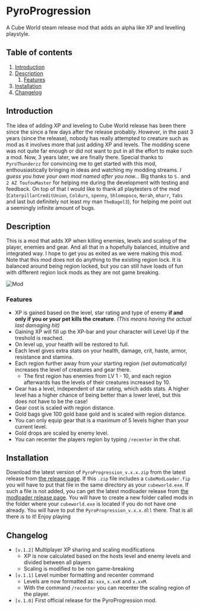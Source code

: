 # PyroProgression
A Cube World steam release mod that adds an alpha like XP and levelling playstyle.

## Table of contents
1. [Introduction](#introduction)
2. [Description](#description)
    1. [Features](#features)
3. [Installation](#installation)
4. [Changelog](#changelog)

## Introduction
The idea of adding XP and leveling to Cube World release has been there since the since a few days after the release probably. However, in the past 3 years (since the release), nobody has really attempted to creature such as mod as it involves more that just adding XP and levels. The modding scene was not quite far enough or did not want to put in all the effort to make such a mod. Now, 3 years later, we are finally there. Special thanks to `PyroThunderzz` for convincing me to get started with this mod, enthousiastically bringing in ideas and watching my modding streams. *I guess you have your own mod named after you now...* Big thanks to `S.` and `2 AZ ToufouMaster` for helping me during the development with testing and feedback. On top of that I would like to thank all playtesters of the mod (`CaterpillarCreditUnion`, `Coldurs`, `spenny`, `Shlomopoco`, `Nerah`, `mharr`, `Tabs` and last but definitely not least my man `TheBagel3`), for helping me point out a seemingly infinite amount of bugs.

## Description
This is a mod that adds XP when killing enemies, levels and scaling of the player, enemies and gear. And all that in a hopefully balanced, intuitive and integrated way. I hope to get you as exited as we were making this mod. Note that this mod does not do anything to the existing region lock. It is balanced around being region locked, but you can still have loads of fun with different region lock mods as they are not game breaking.

![Mod](https://i.imgur.com/0zKnyZ0.png)

### Features
- XP is gained based on the level, star rating and type of enemy **if and only if you or your pet kills the creature**. *(This means having the actual last damaging hit)*
- Gaining XP will fill up the XP-bar and your character will Level Up if the treshold is reached.
- On level up, your health will be restored to full.
- Each level gives extra stats on your health, damage, crit, haste, armor, resistance and stamina.
- Each region further away from your starting region *(set automatically)* increases the level of creatures and gear there.
  - The first region has enemies from LV 1 - 10, and each region afterwards has the levels of their creatures increased by 10.
- Gear has a level, independent of star rating, which adds stats. A higher level has a higher chance of being better than a lower level, but this does not have to be the case!
- Gear cost is scaled with region distance.
- Gold bags give 100 gold base gold and is scaled with region distance.
- You can only equip gear that is a maximum of 5 levels higher than your current level.
- Gold drops are scaled by enemy level.
- You can recenter the players region by typing `/recenter` in the chat.

## Installation
Download the latest version of `PyroProgression_v.x.x.zip` from the latest release from [the release page](https://github.com/thetrueoneshots/PyroProgression/releases). If this `.zip` file includes a `CubeModLoader.fip` you will have to put that file in the same directory as your `cubeworld.exe`. If such a file is not added, you can get the latest modloader release from [the modloader release page](https://github.com/thetrueoneshots/Cube-World-Mod-Launcher/releases). You will have to create a new folder called mods in the folder where your `cubeworld.exe` is located if you do not have one already. You will have to put the `PyroProgression_v.x.x.dll` there. That is all there is to it! Enjoy playing

## Changelog
- `[v.1.2]` Multiplayer XP sharing and scaling modifications
    - XP is now calculated based on the hosts level and enemy levels and divided between all players
    - Scaling is modified to be non game-breaking
- `[v.1.1]` Level number formatting and recenter command
    - Levels are now formatted as: `xxx`, `x.xxK` and `x.xxM`.
    - With the command `/recenter` you can recenter the scaling region of the player.
- `[v.1.0]` First official release for the PyroProgression mod.
